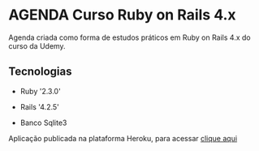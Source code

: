 # AGENDA Curso Ruby on Rails 4.x

Agenda criada como forma de estudos práticos em Ruby on Rails 4.x do curso da Udemy.

## Tecnologias

- Ruby '2.3.0'

- Rails '4.2.5'

- Banco Sqlite3

Aplicação publicada na plataforma Heroku, para acessar [clique aqui](https://agenda-udemy.herokuapp.com)